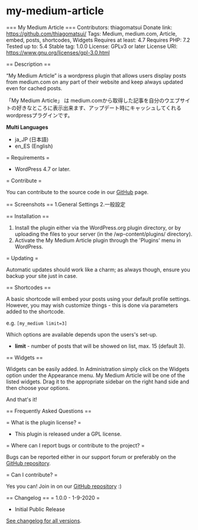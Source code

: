 # my-medium-article

=== My Medium Article ===
Contributors: thiagomatsui
Donate link: https://github.com/thiagomatsui/
Tags: Medium, medium.com, Article, embed, posts, shortcodes, Widgets
Requires at least: 4.7
Requires PHP: 7.2
Tested up to: 5.4
Stable tag: 1.0.0
License: GPLv3 or later
License URI: https://www.gnu.org/licenses/gpl-3.0.html


== Description ==

“My Medium Article” is a wordpress plugin that allows users display posts from medium.com on any part of their website and keep always updated even for cached posts.

「My Medium Article」 は medium.comから取得した記事を自分のウエブサイトの好きなところに表示出来ます、アップデート時にキャッシュしてくれるwordpressプラグインです。

**Multi Languages**

* ja_JP (日本語)
* en_ES (English)

= Requirements =

* WordPress 4.7 or later.

= Contribute =

You can contribute to the source code in our [GitHub](https://github.com/thiagomatsui/my_medium_article) page.

== Screenshots ==
1.General Settings
2.一般設定

== Installation ==

1. Install the plugin either via the WordPress.org plugin directory, or by uploading the files to your server (in the /wp-content/plugins/ directory).
2. Activate the My Medium Article plugin through the 'Plugins' menu in WordPress.

= Updating =

Automatic updates should work like a charm; as always though, ensure you backup your site just in case.

== Shortcodes ==

A basic shortcode will embed your posts using your default profile settings. However, you may wish customize things - this is done via parameters added to the shortcode.

e.g. `[my_medium limit=3]`

Which options are available depends upon the users's set-up.

* **limit** - number of posts that will be showed on list, max. 15 (default 3).

== Widgets ==

Widgets can be easily added. In Administration simply click on the Widgets option under the Appearance menu. My Medium Article will be one of the listed widgets. Drag it to the appropriate sidebar on the right hand side and then choose your options.

And that's it!

== Frequently Asked Questions ==

= What is the plugin license? =

* This plugin is released under a GPL license.

= Where can I report bugs or contribute to the project? =

Bugs can be reported either in our support forum or preferably on the [GitHub repository](https://github.com/thiagomatsui/my_medium_article/issues).

= Can I contribute? =

Yes you can! Join in on our [GitHub repository](https://github.com/thiagomatsui/my_medium_article/) :)

== Changelog ==
= 1.0.0 - 1-9-2020 =
* Initial Public Release

[See changelog for all versions](https://github.com/thiagomatsui/my_medium_article/changelog.txt).
